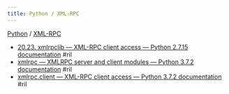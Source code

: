 ```yaml
---
title: Python / XML-RPC
---
```

[Python](python.md) / [XML-RPC](xml-rpc.md)

  - [20\.23\. xmlrpclib — XML\-RPC client access — Python 2\.7\.15 documentation](https://docs.python.org/2/library/xmlrpclib.html) #ril
  - [xmlrpc — XMLRPC server and client modules — Python 3\.7\.2 documentation](https://docs.python.org/3/library/xmlrpc.html) #ril
  - [xmlrpc\.client — XML\-RPC client access — Python 3\.7\.2 documentation](https://docs.python.org/3/library/xmlrpc.client.html) #ril

